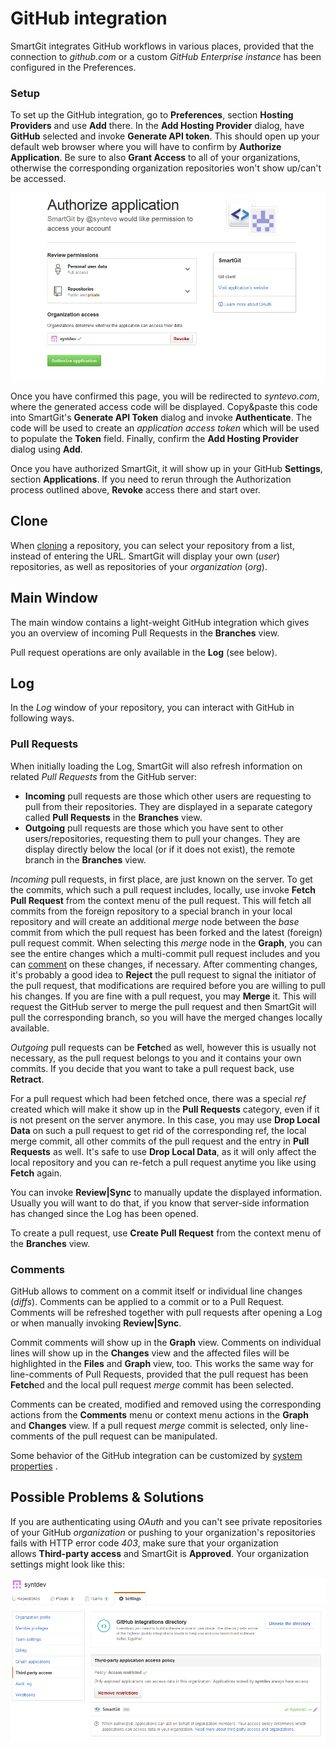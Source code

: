 # GitHub integration

SmartGit integrates GitHub workflows in various places, provided that
the connection to *github.com* or a custom *GitHub Enterprise instance*
has been configured in the Preferences.

### Setup

To set up the GitHub integration, go to **Preferences**, section
**Hosting Providers** and use **Add** there. In the **Add Hosting
Provider** dialog, have **GitHub** selected and invoke **Generate API
token**. This should open up your default web browser where you will
have to confirm by **Authorize Application**. Be sure to also **Grant
Access** to all of your organizations, otherwise the corresponding
organization repositories won't show up/can't be accessed.

![](attachments/3113140/3113142.png)

Once you have confirmed this page, you will be redirected to
*syntevo.com*, where the generated access code will be displayed.
Copy&paste this code into SmartGit's **Generate API Token** dialog and
invoke **Authenticate**. The code will be used to create an *application
access token* which will be used to populate the **Token** field.
Finally, confirm the **Add Hosting Provider** dialog using **Add**.



Once you have authorized SmartGit, it will show up in your GitHub
**Settings**, section **Applications**. If you need to rerun through the
Authorization process outlined above, **Revoke** access there and start
over.



## Clone

When [cloning](Repository-Related.md#cloning-a-repository)
a repository, you can select your repository from a list, instead of
entering the URL. SmartGit will display your own (*user*) repositories,
as well as repositories of your *organization* (*org*).

## Main Window

The main window contains a light-weight GitHub integration which gives
you an overview of incoming Pull Requests in the **Branches** view.



Pull request operations are only available in the **Log** (see below).



## Log

In the *Log* window of your repository, you can interact with GitHub in
following ways.

### Pull Requests

When initially loading the Log, SmartGit will also refresh information
on related *Pull Requests* from the GitHub server:

-   **Incoming** pull requests are those which other users are
    requesting to pull from their repositories. They are displayed in a
    separate category called **Pull Requests** in the **Branches** view.
-   **Outgoing** pull requests are those which you have sent to other
    users/repositories, requesting them to pull your changes. They are
    display directly below the local (or if it does not exist), the
    remote branch in the **Branches** view.

*Incoming* pull requests, in first place, are just known on the server.
To get the commits, which such a pull request includes, locally, use
invoke **Fetch Pull Request** from the context menu of the pull request.
This will fetch all commits from the foreign repository to a special
branch in your local repository and will create an additional *merge*
node between the *base* commit from which the pull request has been
forked and the latest (foreign) pull request commit. When selecting this
*merge* node in the **Graph**, you can see the entire changes which a
multi-commit pull request includes and you can
[comment](#comments) on these changes, if
necessary. After commenting changes, it's probably a good idea to
**Reject** the pull request to signal the initiator of the pull request,
that modifications are required before you are willing to pull his
changes. If you are fine with a pull request, you may **Merge** it. This
will request the GitHub server to merge the pull request and then
SmartGit will pull the corresponding branch, so you will have the merged
changes locally available.

*Outgoing* pull requests can be **Fetch**ed as well, however this is
usually not necessary, as the pull request belongs to you and it
contains your own commits. If you decide that you want to take a pull
request back, use **Retract**.

For a pull request which had been fetched once, there was a special
*ref* created which will make it show up in the **Pull Requests**
category, even if it is not present on the server anymore. In this case,
you may use **Drop Local Data** on such a pull request to get rid of the
corresponding ref, the local merge commit, all other commits of the pull
request and the entry in **Pull Requests** as well. It's safe to use
**Drop Local Data**, as it will only affect the local repository and you
can re-fetch a pull request anytime you like using **Fetch** again.

You can invoke **Review\|Sync** to manually update the displayed
information. Usually you will want to do that, if you know that
server-side information has changed since the Log has been opened.

To create a pull request, use **Create Pull Request** from the context
menu of the **Branches** view.

### Comments

GitHub allows to comment on a commit itself or individual line changes
(*diffs*). Comments can be applied to a commit or to a Pull Request.
Comments will be refreshed together with pull requests after opening a
Log or when manually invoking **Review\|Sync**.

Commit comments will show up in the **Graph** view. Comments on
individual lines will show up in the **Changes** view and the affected
files will be highlighted in the **Files** and **Graph** view, too. This
works the same way for line-comments of Pull Requests, provided that the
pull request has been **Fetch**ed and the local pull request *merge*
commit has been selected.

Comments can be created, modified and removed using the corresponding
actions from the **Comments** menu or context menu actions in the
**Graph** and **Changes** view. If a pull request *merge* commit is
selected, only line-comments of the pull request can be manipulated.

Some behavior of the GitHub integration can be customized by [system properties](System-Properties.md#smartgitrevertcommitmessagetemplategithub)
.

## Possible Problems & Solutions

If you are authenticating using *OAuth* and you can't see private
repositories of your GitHub *organization* or pushing to your
organization's repositories fails with HTTP error code *403*, make sure
that your organization allows **Third-party access** and SmartGit
is **Approved**. Your organization settings might look like this:

![](attachments/3113140/3113141.png)


